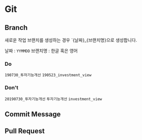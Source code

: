 Git
====

## Branch
새로운 작업 브랜치를 생성하는 경우 `{날짜}_{브랜치명}으로 생성합니다.

날짜 : `YYMMDD`
브랜치명 : 한글 혹은 영어

### Do
`190730_투자기능개선`
`190523_investment_view`

### Don't
`20190730_투자기능개선`
`투자기능개선`
`investment_view`

## Commit Message

## Pull Request
